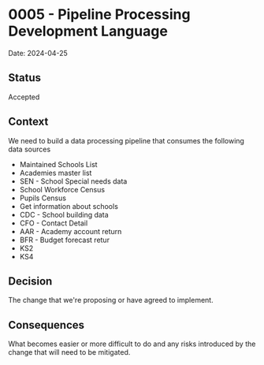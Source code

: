 # 0005 - Pipeline Processing Development Language

Date: 2024-04-25

## Status

Accepted

## Context

We need to build a data processing pipeline that consumes the following data sources

* Maintained Schools List
* Academies master list 
* SEN - School Special needs data
* School Workforce Census 
* Pupils Census 
* Get information about schools 
* CDC - School building data
* CFO - Contact Detail 
* AAR - Academy account return
* BFR - Budget forecast retur 
* KS2 
* KS4 

## Decision

The change that we're proposing or have agreed to implement.

## Consequences

What becomes easier or more difficult to do and any risks introduced by the change that will need to be mitigated.
